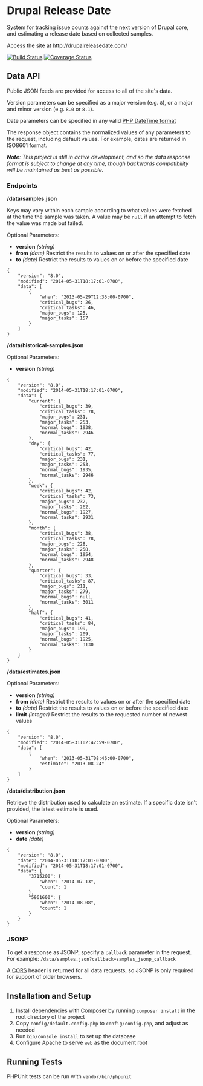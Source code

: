 Drupal Release Date
===================

System for tracking issue counts against the next version of Drupal core, and
estimating a release date based on collected samples.

Access the site at http://drupalreleasedate.com/

[![Build Status](https://img.shields.io/travis/gapple/drupalreleasedate/master.svg?style=flat)](https://travis-ci.org/gapple/drupalreleasedate)
[![Coverage Status](https://img.shields.io/coveralls/gapple/drupalreleasedate/master.svg?style=flat)](https://coveralls.io/r/gapple/drupalreleasedate?branch=master)


## Data API ##

Public JSON feeds are provided for access to all of the site's data.

Version parameters can be specified as a major version (e.g. `8`), or a major
and minor version (e.g. `8.0` or `8.1`).

Date parameters can be specified in any valid [PHP DateTime format](http://php.net/manual/en/datetime.formats.php)

The response object contains the normalized values of any parameters to the
request, including default values. For example, dates are returned in ISO8601 format.

*__Note__: This project is still in active development, and so the data response
format is subject to change at any time, though backwards compatibility will be
maintained as best as possible.*


### Endpoints ###

__/data/samples.json__

Keys may vary within each sample according to what values were fetched at the
time the sample was taken. A value may be `null` if an attempt to fetch the value
was made but failed.

Optional Parameters:
- __version__ *(string)*
- __from__ *(date)*
  Restrict the results to values on or after the specified date
- __to__ *(date)*
  Restrict the results to values on or before the specified date

```
{
    "version": "8.0",
    "modified": "2014-05-31T18:17:01-0700",
    "data": [
        {
            "when": "2013-05-29T12:35:00-0700",
            "critical_bugs": 26,
            "critical_tasks": 46,
            "major_bugs": 125,
            "major_tasks": 157
        }
    ]
}
```

__/data/historical-samples.json__

Optional Parameters:
- __version__ *(string)*


```
{
    "version": "8.0",
    "modified": "2014-05-31T18:17:01-0700",
    "data": {
        "current": {
            "critical_bugs": 39,
            "critical_tasks": 78,
            "major_bugs": 231,
            "major_tasks": 253,
            "normal_bugs": 1938,
            "normal_tasks": 2946
        },
        "day": {
            "critical_bugs": 42,
            "critical_tasks": 77,
            "major_bugs": 231,
            "major_tasks": 253,
            "normal_bugs": 1935,
            "normal_tasks": 2946
        },
        "week": {
            "critical_bugs": 42,
            "critical_tasks": 73,
            "major_bugs": 232,
            "major_tasks": 262,
            "normal_bugs": 1927,
            "normal_tasks": 2931
        },
        "month": {
            "critical_bugs": 38,
            "critical_tasks": 78,
            "major_bugs": 228,
            "major_tasks": 258,
            "normal_bugs": 1954,
            "normal_tasks": 2948
        },
        "quarter": {
            "critical_bugs": 33,
            "critical_tasks": 87,
            "major_bugs": 211,
            "major_tasks": 279,
            "normal_bugs": null,
            "normal_tasks": 3011
        },
        "half": {
            "critical_bugs": 41,
            "critical_tasks": 84,
            "major_bugs": 199,
            "major_tasks": 209,
            "normal_bugs": 1925,
            "normal_tasks": 3130
        }
    }
}
```

__/data/estimates.json__

Optional Parameters:
- __version__ *(string)*
- __from__ *(date)*
  Restrict the results to values on or after the specified date
- __to__ *(date)*
  Restrict the results to values on or before the specified date
- __limit__ *(integer)*
  Restrict the results to the requested number of newest values

```
{
    "version": "8.0",
    "modified": "2014-05-31T02:42:59-0700",
    "data": [
        {
            "when": "2013-05-31T08:46:00-0700",
            "estimate": "2013-08-24"
        }
    ]
}
```

__/data/distribution.json__

Retrieve the distribution used to calculate an estimate.  If a specific date
isn't provided, the latest estimate is used.

Optional Parameters:
- __version__ *(string)*
- __date__ *(date)*

```
{
    "version": "8.0",
    "date": "2014-05-31T18:17:01-0700",
    "modified": "2014-05-31T18:17:01-0700",
    "data": {
        "3715200": {
            "when": "2014-07-13",
            "count": 1
        },
        "5961600": {
            "when": "2014-08-08",
            "count": 1
        }
    }
}
```

### JSONP ###

To get a response as JSONP, specify a `callback` parameter in the request.
For example: `/data/samples.json?callback=samples_jsonp_callback`

A [CORS](https://en.wikipedia.org/wiki/Cross-origin_resource_sharing) header is
returned for all data requests, so JSONP is only required for support of older
browsers.

## Installation and Setup ##

 1. Install dependencies with [Composer](http://getcomposer.org/) by running
    `composer install` in the root directory of the project
 2. Copy `config/default.config.php` to `config/config.php`, and adjust as
    needed
 3. Run `bin/console install` to set up the database
 4. Configure Apache to serve `web` as the document root

## Running Tests ##

PHPUnit tests can be run with `vendor/bin/phpunit`
